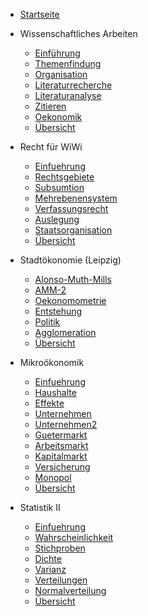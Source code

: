 - [Startseite](README.md)
- Wissenschaftliches Arbeiten
    - [Einführung](VL_WissArbeit/2022-04-14-Einführung.md)
    - [Themenfindung](VL_WissArbeit/2022-04-22-Themenfindung.md)
    - [Organisation](VL_WissArbeit/2022-05-01-Organisation.md)
    - [Literaturrecherche](VL_WissArbeit/2022-05-10-Literaturrecherche.md)
    - [Literaturanalyse](VL_WissArbeit/2022-05-20-Literaturanalyse.md)
    - [Zitieren](VL_WissArbeit/2022-05-23-Zitieren.md)
    - [Oekonomik](VL_WissArbeit/2022-05-30-Oekonomik.md)
    - [Übersicht](VL_WissArbeit/README.md)

- Recht für WiWi
    - [Einfuehrung](VL_Recht-WiWi/2022-04-03-Einfuehrung.md)
    - [Rechtsgebiete](VL_Recht-WiWi/2022-04-15-Rechtsgebiete.md)
    - [Subsumtion](VL_Recht-WiWi/2022-04-22-Subsumtion.md)
    - [Mehrebenensystem](VL_Recht-WiWi/2022-05-04-Mehrebenensystem.md)
    - [Verfassungsrecht](VL_Recht-WiWi/2022-05-09-Verfassungsrecht.md)
    - [Auslegung](VL_Recht-WiWi/2022-05-17-Auslegung.md)
    - [Staatsorganisation](VL_Recht-WiWi/2022-05-21-Staatsorganisation.md)
    - [Übersicht](VL_Recht-WiWi/README.md)

- Stadtökonomie (Leipzig)
    - [Alonso-Muth-Mills](VL_Stadt/2022-04-12-Alonso-Muth-Mills.md)
    - [AMM-2](VL_Stadt/2022-04-24-AMM-2.md)
    - [Oekonomometrie](VL_Stadt/2022-05-06-Oekonomometrie.md)
    - [Entstehung](VL_Stadt/2022-05-10-Entstehung.md)
    - [Politik](VL_Stadt/2022-05-17-Politik.md)
    - [Agglomeration](VL_Stadt/2022-05-24-Agglomeration.md)
    - [Übersicht](VL_Stadt/README.md)

- Mikroökonomik
    - [Einfuehrung](VL_Mikro/2022-04-06-Einfuehrung.md)
    - [Haushalte](VL_Mikro/2022-04-07-Haushalte.md)
    - [Effekte](VL_Mikro/2022-04-14-Effekte.md)
    - [Unternehmen](VL_Mikro/2022-04-22-Unternehmen.md)
    - [Unternehmen2](VL_Mikro/2022-04-27-Unternehmen2.md)
    - [Guetermarkt](VL_Mikro/2022-05-04-Guetermarkt.md)
    - [Arbeitsmarkt](VL_Mikro/2022-05-05-Arbeitsmarkt.md)
    - [Kapitalmarkt](VL_Mikro/2022-05-15-Kapitalmarkt.md)
    - [Versicherung](VL_Mikro/2022-05-20-Versicherung.md)
    - [Monopol](VL_Mikro/2022-05-21-Monopol.md)
    - [Übersicht](VL_Mikro/README.md)

- Statistik II
    - [Einfuehrung](VL_Statistik2/2022-04-05-Einfuehrung.md)
    - [Wahrscheinlichkeit](VL_Statistik2/2022-04-15-Wahrscheinlichkeit.md)
    - [Stichproben](VL_Statistik2/2022-04-25-Stichproben.md)
    - [Dichte](VL_Statistik2/2022-05-01-Dichte.md)
    - [Varianz](VL_Statistik2/2022-05-10-Varianz.md)
    - [Verteilungen](VL_Statistik2/2022-05-17-Verteilungen.md)
    - [Normalverteilung](VL_Statistik2/2022-05-27-Normalverteilung.md)
    - [Übersicht](VL_Statistik2/README.md)

